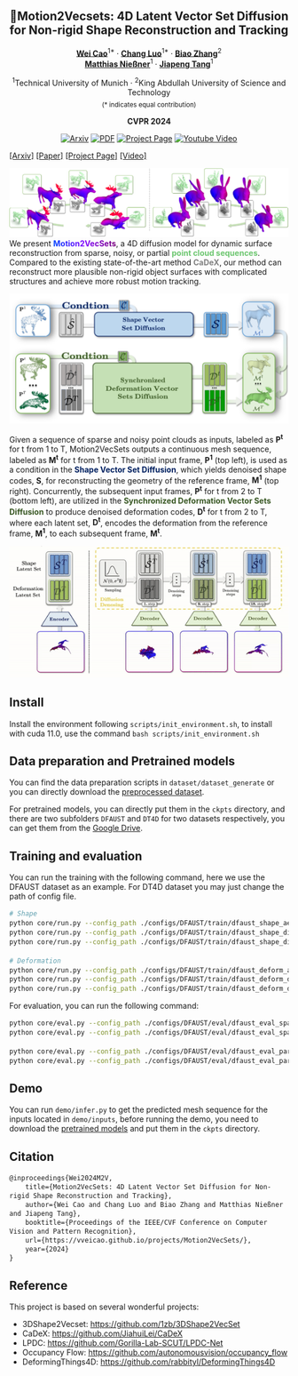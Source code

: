 <div align="center">
<h2>🐎Motion2Vecsets: 4D Latent Vector Set Diffusion for Non-rigid Shape Reconstruction and Tracking</h2>

[**Wei Cao**](https://vveicao.github.io/)<sup>1*</sup> · [**Chang Luo**](https://github.com/netbeifeng)<sup>1*</sup> · [**Biao Zhang**](https://1zb.github.io/)<sup>2</sup> <br>
[**Matthias Nießner**](https://niessnerlab.org/members/matthias_niessner/profile.html)<sup>1</sup> · [**Jiapeng Tang**](https://tangjiapeng.github.io/)<sup>1</sup>

<sup>1</sup>Technical University of Munich  · <sup>2</sup>King Abdullah University of Science and Technology <br>
<sub>(* indicates equal contribution)</sub>

**CVPR 2024**

<a href="https://arxiv.org/abs/2401.06614"><img src='https://img.shields.io/badge/arXiv-M2V-firebrick?logo=arxiv' alt='Arxiv'></a>
<a href="https://arxiv.org/pdf/2401.06614.pdf"><img src='https://img.shields.io/badge/PDF-M2V-orange?logo=googledocs&logoColor=white' alt='PDF'></a>
<a href='https://vveicao.github.io/projects/Motion2VecSets/'><img src='https://img.shields.io/badge/Project_Page-M2V-green?logo=googlechrome&logoColor=white' alt='Project Page'></a>
<a href='https://www.youtube.com/watch?v=VXI3y2o0SqY&ab_channel=MatthiasNiessner'><img src='https://img.shields.io/badge/Video-M2V-red?logo=youtube' alt='Youtube Video'></a>
</div>

[\[Arxiv\]](https://arxiv.org/abs/2401.06614) [\[Paper\]](https://arxiv.org/pdf/2401.06614.pdf) [\[Project Page\]](https://vveicao.github.io/projects/Motion2VecSets/) [\[Video\]](https://www.youtube.com/watch?v=VXI3y2o0SqY&ab_channel=MatthiasNiessner) 

![teaser](./img/teaser.jpg)
We present <b
              style="background: -webkit-linear-gradient(0deg, rgba(0,70,255,1) 0%, rgba(128,0,255,1) 50%, rgba(122,0,122,1) 100%); -webkit-background-clip: text; -webkit-text-fill-color: transparent;">Motion2VecSets</b>,
            a 4D diffusion model for dynamic surface reconstruction from sparse, noisy, or partial <b
              style="color: rgba(108, 198, 111, 1)">point cloud sequences</b>.
            Compared to the existing state-of-the-art method <b style="color: rgba(128, 128, 128, 1)">CaDeX</b>, our
            method can reconstruct more plausible non-rigid object surfaces with complicated structures and achieve more
            robust motion tracking.

![pipeline](./img/overview.jpg)

<p>
    Given a sequence of sparse and noisy point clouds as inputs, labeled as <span style="font-weight: bold;">P<sup>t</sup></span> for t from 1 to T, Motion2VecSets outputs a continuous mesh sequence, labeled as <span style="font-weight: bold;">M<sup>t</sup></span> for t from 1 to T. The initial input frame, <span style="font-weight: bold;">P<sup>1</sup></span> (top left), is used as a condition in the <span style="color: #002060; font-weight: bold;">Shape Vector Set Diffusion</span>, which yields denoised shape codes, <span style="font-weight: bold;">S</span>, for reconstructing the geometry of the reference frame, <span style="font-weight: bold;">M<sup>1</sup></span> (top right). Concurrently, the subsequent input frames, <span style="font-weight: bold;">P<sup>t</sup></span> for t from 2 to T (bottom left), are utilized in the <span style="color: #385723; font-weight: bold;">Synchronized Deformation Vector Sets Diffusion</span> to produce denoised deformation codes, <span style="font-weight: bold;">D<sup>t</sup></span> for t from 2 to T, where each latent set, <span style="font-weight: bold;">D<sup>t</sup></span>, encodes the deformation from the reference frame, <span style="font-weight: bold;">M<sup>1</sup></span>, to each subsequent frame, <span style="font-weight: bold;">M<sup>t</sup></span>.
</p>

![denoising](./img/denoising.gif)

## Install

Install the environment following `scripts/init_environment.sh`, to install with cuda 11.0, use the command `bash scripts/init_environment.sh`

## Data preparation and Pretrained models

You can find the data preparation scripts in `dataset/dataset_generate` or you can directly download the [preprocessed dataset](https://drive.google.com/drive/folders/1fjrkFgB793HH7--qtme-X4p2ZMVywRgF?usp=drive_link).

For pretrained models, you can directly put them in the `ckpts` directory, and there are two subfolders `DFAUST` and `DT4D` for two datasets respectively, you can get them from the [Google Drive](https://drive.google.com/drive/folders/1Fg7glEYe4Dy4i5aezTP-MIuiNClzDuMc?usp=sharing).

## Training and evaluation

You can run the training with the following command, here we use the DFAUST dataset as an example. For DT4D dataset you may just change the path of config file.

```bash
# Shape
python core/run.py --config_path ./configs/DFAUST/train/dfaust_shape_ae.yaml # Shape AE
python core/run.py --config_path ./configs/DFAUST/train/dfaust_shape_diff_sparse.yaml # Diffusion Sparse Input
python core/run.py --config_path ./configs/DFAUST/train/dfaust_shape_diff_partial.yaml # Diffusion Partial Input

# Deformation
python core/run.py --config_path ./configs/DFAUST/train/dfaust_deform_ae.yaml # Deformation AE
python core/run.py --config_path ./configs/DFAUST/train/dfaust_deform_diff_sparse.yaml # Diffusion Sparse Input
python core/run.py --config_path ./configs/DFAUST/train/dfaust_deform_diff_partial.yaml # Diffusion Partial Input
```

For evaluation, you can run the following command:
```bash
python core/eval.py --config_path ./configs/DFAUST/eval/dfaust_eval_sparse.yaml # Test Sparse Unssen Sequence
python core/eval.py --config_path ./configs/DFAUST/eval/dfaust_eval_sparse.yaml --test_ui # Test Sparse Unssen Individual

python core/eval.py --config_path ./configs/DFAUST/eval/dfaust_eval_partial.yaml # Test Partial Unssen Sequence
python core/eval.py --config_path ./configs/DFAUST/eval/dfaust_eval_partial.yaml --test_ui # Test Partial Unssen Individual
```

## Demo

You can run `demo/infer.py` to get the predicted mesh sequence for the inputs located in `demo/inputs`, before running the demo, you need to download the [pretrained models](https://drive.google.com/drive/folders/1dvn-u2BCPkmRWH9wsDdxLOqTV8SzPb7i?usp=sharing) and put them in the `ckpts` directory.

## Citation
```
@inproceedings{Wei2024M2V,
    title={Motion2VecSets: 4D Latent Vector Set Diffusion for Non-rigid Shape Reconstruction and Tracking},
    author={Wei Cao and Chang Luo and Biao Zhang and Matthias Nießner and Jiapeng Tang},
    booktitle={Proceedings of the IEEE/CVF Conference on Computer Vision and Pattern Recognition},
    url={https://vveicao.github.io/projects/Motion2VecSets/},
    year={2024}
} 
```

## Reference
This project is based on several wonderful projects:
- 3DShape2Vecset: https://github.com/1zb/3DShape2VecSet
- CaDeX: https://github.com/JiahuiLei/CaDeX
- LPDC: https://github.com/Gorilla-Lab-SCUT/LPDC-Net
- Occupancy Flow: https://github.com/autonomousvision/occupancy_flow
- DeformingThings4D: https://github.com/rabbityl/DeformingThings4D
